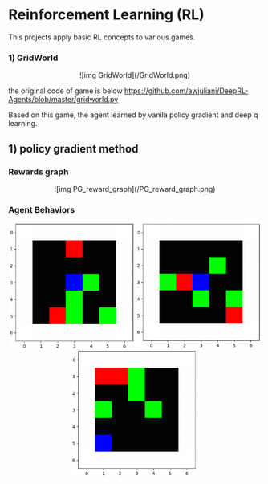 # **Reinforcement Learning (RL)**

This projects apply basic RL concepts to various games.
### **1) GridWorld**  
<p align='center'>
![img GridWorld](/GridWorld.png)
<p/>  
  
the original code of game is below
https://github.com/awjuliani/DeepRL-Agents/blob/master/gridworld.py

Based on this game, the agent learned by vanila policy gradient and deep q learning.
## **1) policy gradient method**

### Rewards graph

<p align='center'>
![img PG_reward_graph](/PG_reward_graph.png) <p/>  

### Agent Behaviors

<p align='center'>
<img src="/agent1.gif" width="250"    />
<img src="/agent2.gif" width="250"    />
<img src="/agent3.gif" width="250"   />
<p/>

